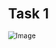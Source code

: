 # Task 1

![Image](https://github.com/user-attachments/assets/356ba0d8-21ce-4e59-9127-4772dde78a3c)
